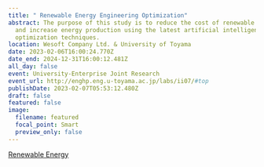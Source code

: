 ```yaml
---
title: " Renewable Energy Engineering Optimization"
abstract: The purpose of this study is to reduce the cost of renewable energy
  and increase energy production using the latest artificial intelligence
  optimization techniques.
location: Wesoft Company Ltd. & University of Toyama
date: 2023-02-06T16:00:24.770Z
date_end: 2024-12-31T16:00:12.481Z
all_day: false
event: University-Enterprise Joint Research
event_url: http://enghp.eng.u-toyama.ac.jp/labs/ii07/#top
publishDate: 2023-02-07T05:53:12.480Z
draft: false
featured: false
image:
  filename: featured
  focal_point: Smart
  preview_only: false
---
```

[Renewable Energy](https://github.com/Haichuan-Yang/Wesoft-research-group/blob/main/static/Renewable%20Energy.pdf "Renewable Energy.pdf")[](https://github.com/Haichuan-Yang/Wesoft-research-group/blob/main/static/Renewable%20Energy.pdf "Renewable Energy.pdf")[](https://github.com/Haichuan-Yang/Wesoft-research-group/blob/main/static/Renewable%20Energy.pdf "Renewable Energy.pdf")